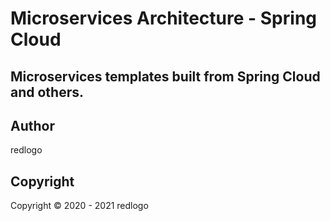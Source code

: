 # Microservices Architecture - Spring Cloud
## Microservices templates built from Spring Cloud and others.

## Author
redlogo

## Copyright
Copyright © 2020 - 2021 redlogo